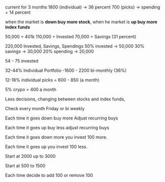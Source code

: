 current for 3 months
1800 (individual) -> 36 percent
700 (picks) -> spending + 14 percent

when the market is **down buy more stock**, when he market is **up buy more index funds**

50,000 = 401k
110,000 = Invested
70,000 = Savings (31 percent)

220,000 
Invested, Savings, Spendings
50% invested -> 50,000
30% savings -> 30,000
20% spending -> 20,000

54 - 75 invested

32-44% Individual Portfolio -1600 - 2200 bi-monthly (36%)

12-18% individual picks = 600 - 850 (a month)

5% crypo = 400 a month 

Less decisions, changing between stocks and index funds,

Check every month Friday or bi weekly 

Each time it goes down buy more Adjust recurring buys

Each time it goes up buy less adjust recurring buys

  

Each time it goes down more you invest 100 more.

Each time it goes up you invest 100 less.

  

Start at 2000 up to 3000 

Start at 500 to 1500

Each time decide to add 100 or remove 100